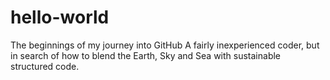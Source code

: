 # hello-world
The beginnings of my journey into GitHub
A fairly inexperienced coder, but in search of how to blend the Earth, Sky and Sea with
sustainable structured code.
